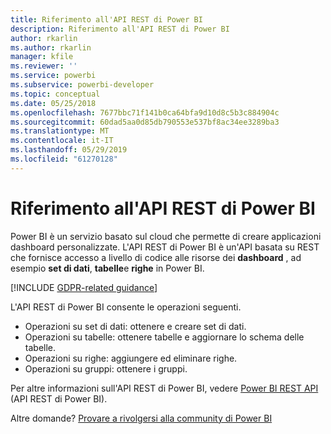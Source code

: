 ```yaml
---
title: Riferimento all'API REST di Power BI
description: Riferimento all'API REST di Power BI
author: rkarlin
ms.author: rkarlin
manager: kfile
ms.reviewer: ''
ms.service: powerbi
ms.subservice: powerbi-developer
ms.topic: conceptual
ms.date: 05/25/2018
ms.openlocfilehash: 7677bbc71f141b0ca64bfa9d10d8c5b3c884904c
ms.sourcegitcommit: 60dad5aa0d85db790553e537bf8ac34ee3289ba3
ms.translationtype: MT
ms.contentlocale: it-IT
ms.lasthandoff: 05/29/2019
ms.locfileid: "61270128"
---
```

# <a name="power-bi-rest-api-reference"></a>Riferimento all'API REST di Power BI

Power BI è un servizio basato sul cloud che permette di creare applicazioni dashboard personalizzate. L'API REST di Power BI è un'API basata su REST che fornisce accesso a livello di codice alle risorse dei **dashboard** , ad esempio **set di dati**, **tabelle**e **righe** in Power BI.

[!INCLUDE [GDPR-related guidance](../includes/gdpr-hybrid-note.md)]

L'API REST di Power BI consente le operazioni seguenti.

* Operazioni su set di dati: ottenere e creare set di dati.
* Operazioni su tabelle: ottenere tabelle e aggiornare lo schema delle tabelle.
* Operazioni su righe: aggiungere ed eliminare righe.
* Operazioni su gruppi: ottenere i gruppi.

Per altre informazioni sull'API REST di Power BI, vedere [Power BI REST API](https://docs.microsoft.com/rest/api/power-bi/) (API REST di Power BI).

Altre domande? [Provare a rivolgersi alla community di Power BI](http://community.powerbi.com/)